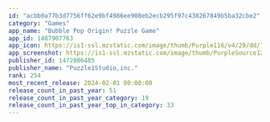 ```yaml
---
id: "acbb0a77b3d7756ff62e9bf4986ee908eb2ecb295f97c438267849b5ba32cbe2"
category: "Games"
app_name: "Bubble Pop Origin! Puzzle Game"
app_id: 1487907763
app_icon: https://is1-ssl.mzstatic.com/image/thumb/Purple116/v4/29/dd/7f/29dd7f00-04ab-7aba-5018-1135309894ba/AppIcon-0-0-1x_U007emarketing-0-0-0-7-0-0-sRGB-0-0-0-GLES2_U002c0-512MB-85-220-0-0.png/1024x1024bb.png
app_screenshot: https://is1-ssl.mzstatic.com/image/thumb/PurpleSource126/v4/95/8a/2e/958a2e5c-21ea-85b2-d36d-253579455420/54592a46-1bb5-474e-812e-19297624a1cd_1.jpg/1242x2688bb.png
publisher_id: 1472086485
publisher_name: "Puzzle1Studio,inc."
rank: 254
most_recent_release: 2024-02-01 00:00:00
release_count_in_past_year: 51
release_count_in_past_year_category: 19
release_count_in_past_year_top_in_category: 33
---
```

